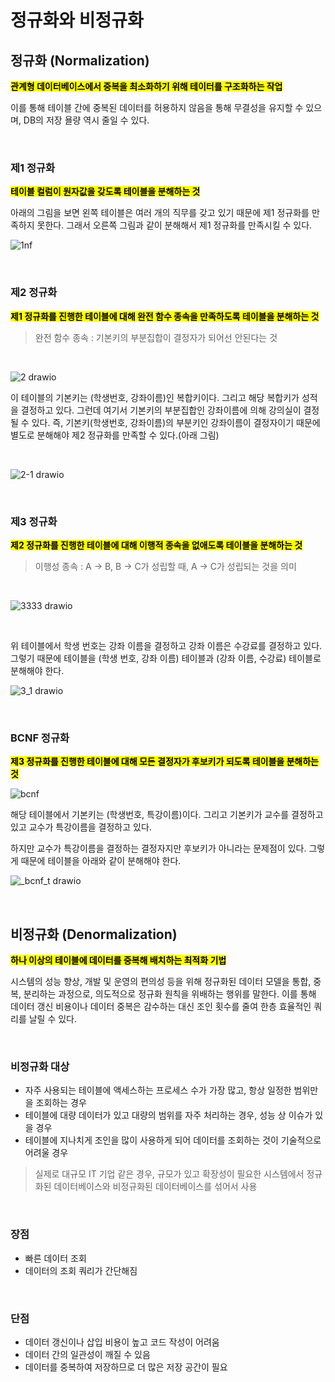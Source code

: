 # 정규화와 비정규화

## 정규화 (Normalization)

<mark>**관계형 데이터베이스에서 중복을 최소화하기 위해 테이터를 구조화하는 작업**</mark>

이를 통해 테이블 간에 중복된 데이터를 허용하지 않음을 통해 무결성을 유지할 수 있으며, DB의 저장 욜량 역시 줄일 수 있다.

</br>

### 제1 정규화
<mark>**테이블 컬럼이 원자값을 갖도록 테이블을 분해하는 것**</mark>

아래의 그림을 보면 왼쪽 테이블은 여러 개의 직무를 갖고 있기 때문에 제1 정규화를 만족하지 못한다. 그래서 오른쪽 그림과 같이 분해해서 제1 정규화를 만족시킬 수 있다.

![1nf](https://github.com/user-attachments/assets/7d27462f-d262-4e0e-8abb-07f5343f056b)

</br>

### 제2 정규화

<mark>**제1 정규화를 진행한 테이블에 대해 완전 함수 종속을 만족하도록 테이블을 분해하는 것**</mark>

> 완전 함수 종속 : 기본키의 부분집합이 결정자가 되어선 안된다는 것

</br>


![2 drawio](https://github.com/user-attachments/assets/f35ac3e8-31a7-49ba-9b5a-bc038dc0d152)


이 테이블의 기본키는 (학생번호, 강좌이름)인 복합키이다. 그리고 해당 복합키가 성적을 결정하고 있다. 그런데 여기서 기본키의 부분집합인 강좌이름에 의해 강의실이 결정될 수 있다.
즉, 기본키(학생번호, 강좌이름)의 부분키인 강좌이름이 결정자이기 때문에 별도로 분해해야 제2 정규화를 만족할 수 있다.(아래 그림)

</br>

![2-1 drawio](https://github.com/user-attachments/assets/189c9567-31c0-42f5-b6b0-f863209d736a)


</br>

### 제3 정규화

<mark>**제2 정규화를 진행한 테이블에 대해 이행적 종속을 없애도록 테이블을 분해하는 것**</mark>

> 이행성 종속 : A -> B, B -> C가 성립할 때, A -> C가 성립되는 것을 의미

</br>

![3333 drawio](https://github.com/user-attachments/assets/8c29f8e1-88f9-402a-95c0-70cc1f04c92a)


</br>

위 테이블에서 학생 번호는 강좌 이름을 결정하고 강좌 이름은 수강료를 결정하고 있다. 그렇기 때문에 테이블을 (학생 번호, 강좌 이름) 테이블과 (강좌 이름, 수강료) 테이블로 분해해야 한다. 



![3_1 drawio](https://github.com/user-attachments/assets/b5603f5d-3904-464a-b401-b03f078ac3c2)


</br>

### BCNF 정규화

<mark>**제3 정규화를 진행한 테이블에 대해 모든 결정자가 후보키가 되도록 테이블을 분해하는 것**</mark>

![bcnf](https://github.com/user-attachments/assets/f11a246e-e8f6-4837-8dd1-6e3acae27a99)


해당 테이블에서 기본키는 (학생번호, 특강이름)이다. 그리고 기본키가 교수를 결정하고 있고 교수가 특강이름을 결정하고 있다. </br>

하지만 교수가 특강이름을 결정하는 결정자지만 후보키가 아니라는 문제점이 있다. 그렇게 때문에 테이블을 아래와 같이 분해해야 한다.  


![_bcnf_t drawio](https://github.com/user-attachments/assets/11766ded-9670-4ca5-8e03-6c9a939d6f7b)



</br>

## 비정규화 (Denormalization)

<mark>**하나 이상의 테이블에 데이터를 중복해 배치하는 최적화 기법**</mark>

시스템의 성능 향상, 개발 및 운영의 편의성 등을 위해 정규화된 데이터 모델을 통합, 중복, 분리하는 과정으로, 의도적으로 정규화 원칙을 위배하는 행위를 말한다.
이를 통해 데이터 갱신 비용이나 데이터 중복은 감수하는 대신 조인 횟수를 줄여 한층 효율적인 쿼리를 날릴 수 있다.

</br>

### 비정규화 대상
- 자주 사용되는 테이블에 액세스하는 프로세스 수가 가장 많고, 항상 일정한 범위만을 조회하는 경우
- 테이블에 대량 데이터가 있고 대량의 범위를 자주 처리하는 경우, 성능 상 이슈가 있을 경우
- 테이블에 지나치게 조인을 많이 사용하게 되어 데이터를 조회하는 것이 기술적으로 어려울 경우

> 실제로 대규모 IT 기업 같은 경우, 규모가 있고 확장성이 필요한 시스템에서 정규화된 데이터베이스와 비정규화된 데이터베이스를 섞어서 사용

</br>

### 장점
- 빠른 데이터 조회
- 데이터의 조회 쿼리가 간단해짐

</br>

### 단점
- 데이터 갱신이나 삽입 비용이 높고 코드 작성이 어려움
- 데이터 간의 일관성이 깨질 수 있음
- 데이터를 중복하여 저장하므로 더 많은 저장 공간이 필요

</br>
